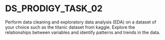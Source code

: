 # DS_PRODIGY_TASK_02
Perform data cleaning and exploratory data analysis (EDA) on a dataset of your choice such as the titanic dataset from kaggle. Explore the relationships between variables and identify patterns and trends in the data.

